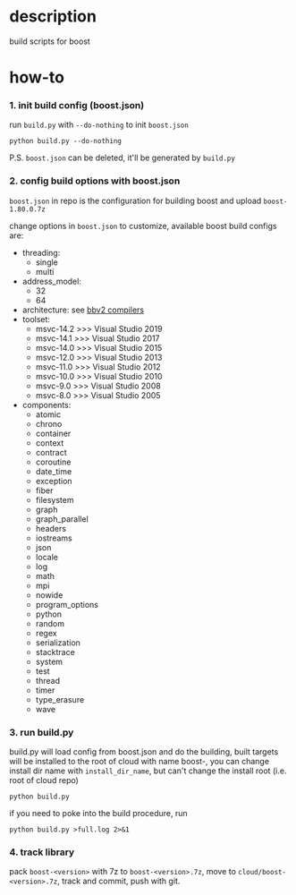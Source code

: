 # description
build scripts for boost

# how-to

### 1. init build config (boost.json)
run `build.py` with `--do-nothing` to init `boost.json`
```
python build.py --do-nothing
```

P.S. `boost.json` can be deleted, it'll be generated by `build.py`

### 2. config build options with boost.json
`boost.json` in repo is the configuration for building boost and upload `boost-1.80.0.7z`

change options in `boost.json` to customize, available boost build configs are:
- threading:
    - single
    - multi
- address_model:
    - 32
    - 64
- architecture: see [bbv2 compilers](https://www.boost.org/doc/libs/1_80_0/tools/build/doc/html/index.html#bbv2.reference.tools.compilers)
- toolset:
    - msvc-14.2   >>>   Visual Studio 2019
    - msvc-14.1   >>>   Visual Studio 2017
    - msvc-14.0   >>>   Visual Studio 2015
    - msvc-12.0   >>>   Visual Studio 2013
    - msvc-11.0   >>>   Visual Studio 2012
    - msvc-10.0   >>>   Visual Studio 2010
    - msvc-9.0    >>>   Visual Studio 2008
    - msvc-8.0    >>>   Visual Studio 2005
- components:
    - atomic
    - chrono
    - container
    - context
    - contract
    - coroutine
    - date_time
    - exception
    - fiber
    - filesystem
    - graph
    - graph_parallel
    - headers
    - iostreams
    - json
    - locale
    - log
    - math
    - mpi
    - nowide
    - program_options
    - python
    - random
    - regex
    - serialization
    - stacktrace
    - system
    - test
    - thread
    - timer
    - type_erasure
    - wave

### 3. run build.py
build.py will load config from boost.json and do the building,
built targets will be installed to the root of cloud with name boost-<version>,
you can change install dir name with `install_dir_name`,
but can't change the install root (i.e. root of cloud repo)
```
python build.py
```

if you need to poke into the build procedure, run
```
python build.py >full.log 2>&1
```

### 4. track library
pack `boost-<version>` with 7z to `boost-<version>.7z`,
move to `cloud/boost-<version>.7z`,
track and commit, push with git.
